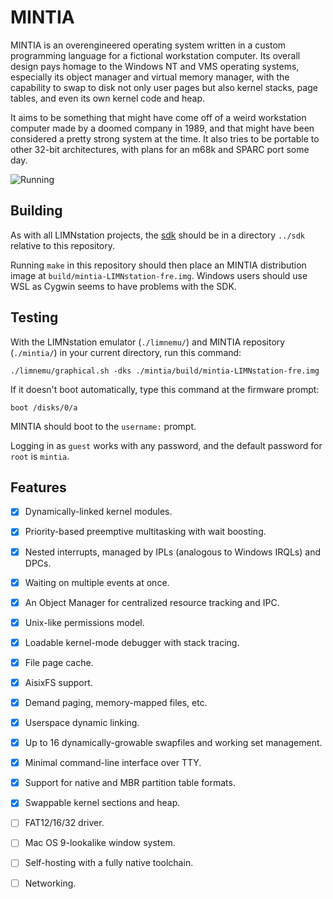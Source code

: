 # MINTIA

MINTIA is an overengineered operating system written in a custom programming
language for a fictional workstation computer. Its overall design pays homage
to the Windows NT and VMS operating systems, especially its object manager and
virtual memory manager, with the capability to swap to disk not only user pages
but also kernel stacks, page tables, and even its own kernel code and heap.

It aims to be something that might have come off of a weird workstation
computer made by a doomed company in 1989, and that might have been considered
a pretty strong system at the time. It also tries to be portable to other
32-bit architectures, with plans for an m68k and SPARC port some day.

![Running](https://raw.githubusercontent.com/limnarch/mintia/main/screenshot.png)

## Building

As with all LIMNstation projects, the [sdk](http://github.com/limnarch/sdk) should be in a directory `../sdk` relative to this repository.

Running `make` in this repository should then place an MINTIA distribution image at `build/mintia-LIMNstation-fre.img`. Windows users should use WSL as Cygwin seems to have problems with the SDK.

## Testing

With the LIMNstation emulator (`./limnemu/`) and MINTIA repository (`./mintia/`) in your current directory, run this command:

`./limnemu/graphical.sh -dks ./mintia/build/mintia-LIMNstation-fre.img`

If it doesn't boot automatically, type this command at the firmware prompt:

`boot /disks/0/a`

MINTIA should boot to the `username:` prompt.

Logging in as `guest` works with any password, and the default password for `root` is `mintia`.

## Features

- [x] Dynamically-linked kernel modules.
- [x] Priority-based preemptive multitasking with wait boosting.
- [x] Nested interrupts, managed by IPLs (analogous to Windows IRQLs) and DPCs.
- [x] Waiting on multiple events at once.
- [x] An Object Manager for centralized resource tracking and IPC.
- [x] Unix-like permissions model.
- [x] Loadable kernel-mode debugger with stack tracing.
- [x] File page cache.
- [x] AisixFS support.
- [x] Demand paging, memory-mapped files, etc.
- [x] Userspace dynamic linking.
- [x] Up to 16 dynamically-growable swapfiles and working set management.
- [x] Minimal command-line interface over TTY.
- [x] Support for native and MBR partition table formats.
- [x] Swappable kernel sections and heap.

- [ ] FAT12/16/32 driver.
- [ ] Mac OS 9-lookalike window system.
- [ ] Self-hosting with a fully native toolchain.
- [ ] Networking.